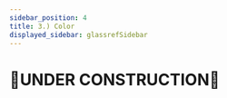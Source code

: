 ```yaml
---
sidebar_position: 4
title: 3.) Color
displayed_sidebar: glassrefSidebar
---
```


# 🚧UNDER CONSTRUCTION🚧